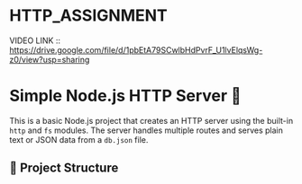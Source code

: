 # HTTP_ASSIGNMENT

VIDEO LINK :: https://drive.google.com/file/d/1pbEtA79SCwlbHdPvrF_U1lvElqsWg-z0/view?usp=sharing

# Simple Node.js HTTP Server 🚀

This is a basic Node.js project that creates an HTTP server using the built-in `http` and `fs` modules. The server handles multiple routes and serves plain text or JSON data from a `db.json` file.

## 📂 Project Structure


